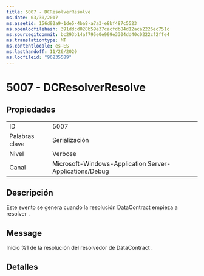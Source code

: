 ```yaml
---
title: 5007 - DCResolverResolve
ms.date: 03/30/2017
ms.assetid: 156d92a9-1de5-4ba8-a7a3-e8bf487c5523
ms.openlocfilehash: 391ddcd028b59e37cacfdb84d12aca2226ec751c
ms.sourcegitcommit: bc293b14af795e0e999e3304dd40c0222cf2ffe4
ms.translationtype: MT
ms.contentlocale: es-ES
ms.lasthandoff: 11/26/2020
ms.locfileid: "96235589"
---
```

# <a name="5007---dcresolverresolve"></a>5007 - DCResolverResolve

## <a name="properties"></a>Propiedades  
  
|||  
|-|-|  
|ID|5007|  
|Palabras clave|Serialización|  
|Nivel|Verbose|  
|Canal|Microsoft-Windows-Application Server-Applications/Debug|  
  
## <a name="description"></a>Descripción  

 Este evento se genera cuando la resolución DataContract empieza a resolver .  
  
## <a name="message"></a>Message  

 Inicio %1 de la resolución del resolvedor de DataContract .  
  
## <a name="details"></a>Detalles
